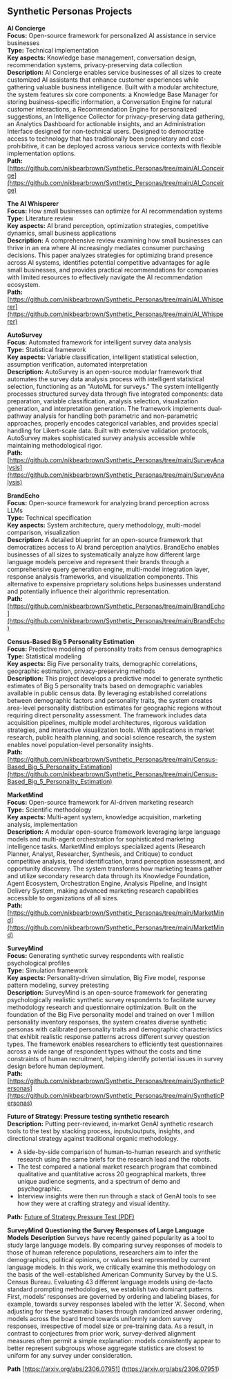## **Synthetic Personas Projects**

**AI Concierge**  
**Focus:** Open-source framework for personalized AI assistance in service businesses  
**Type:** Technical implementation  
**Key aspects:** Knowledge base management, conversation design, recommendation systems, privacy-preserving data collection  
**Description:** AI Concierge enables service businesses of all sizes to create customized AI assistants that enhance customer experiences while gathering valuable business intelligence. Built with a modular architecture, the system features six core components: a Knowledge Base Manager for storing business-specific information, a Conversation Engine for natural customer interactions, a Recommendation Engine for personalized suggestions, an Intelligence Collector for privacy-preserving data gathering, an Analytics Dashboard for actionable insights, and an Administration Interface designed for non-technical users. Designed to democratize access to technology that has traditionally been proprietary and cost-prohibitive, it can be deployed across various service contexts with flexible implementation options.  
**Path:** [https://github.com/nikbearbrown/Synthetic_Personas/tree/main/AI_Conceirge](https://github.com/nikbearbrown/Synthetic_Personas/tree/main/AI_Conceirge)   

**The AI Whisperer**  
**Focus:** How small businesses can optimize for AI recommendation systems  
**Type:** Literature review  
**Key aspects:** AI brand perception, optimization strategies, competitive dynamics, small business applications  
**Description:** A comprehensive review examining how small businesses can thrive in an era where AI increasingly mediates consumer purchasing decisions. This paper analyzes strategies for optimizing brand presence across AI systems, identifies potential competitive advantages for agile small businesses, and provides practical recommendations for companies with limited resources to effectively navigate the AI recommendation ecosystem.  
**Path:** [https://github.com/nikbearbrown/Synthetic_Personas/tree/main/AI_Whisperer](https://github.com/nikbearbrown/Synthetic_Personas/tree/main/AI_Whisperer)    

**AutoSurvey**  
**Focus:** Automated framework for intelligent survey data analysis  
**Type:** Statistical framework  
**Key aspects:** Variable classification, intelligent statistical selection, assumption verification, automated interpretation  
**Description:** AutoSurvey is an open-source modular framework that automates the survey data analysis process with intelligent statistical selection, functioning as an "AutoML for surveys." The system intelligently processes structured survey data through five integrated components: data preparation, variable classification, analysis selection, visualization generation, and interpretation generation. The framework implements dual-pathway analysis for handling both parametric and non-parametric approaches, properly encodes categorical variables, and provides special handling for Likert-scale data. Built with extensive validation protocols, AutoSurvey makes sophisticated survey analysis accessible while maintaining methodological rigor.  
**Path:** [https://github.com/nikbearbrown/Synthetic_Personas/tree/main/SurveyAnalysis](https://github.com/nikbearbrown/Synthetic_Personas/tree/main/SurveyAnalysis)   

**BrandEcho**  
**Focus:** Open-source framework for analyzing brand perception across LLMs  
**Type:** Technical specification  
**Key aspects:** System architecture, query methodology, multi-model comparison, visualization  
**Description:** A detailed blueprint for an open-source framework that democratizes access to AI brand perception analytics. BrandEcho enables businesses of all sizes to systematically analyze how different large language models perceive and represent their brands through a comprehensive query generation engine, multi-model integration layer, response analysis frameworks, and visualization components. This alternative to expensive proprietary solutions helps businesses understand and potentially influence their algorithmic representation.  
**Path:** [https://github.com/nikbearbrown/Synthetic_Personas/tree/main/BrandEcho](https://github.com/nikbearbrown/Synthetic_Personas/tree/main/BrandEcho)   

**Census-Based Big 5 Personality Estimation**  
**Focus:** Predictive modeling of personality traits from census demographics  
**Type:** Statistical modeling  
**Key aspects:** Big Five personality traits, demographic correlations, geographic estimation, privacy-preserving methods  
**Description:** This project develops a predictive model to generate synthetic estimates of Big 5 personality traits based on demographic variables available in public census data. By leveraging established correlations between demographic factors and personality traits, the system creates area-level personality distribution estimates for geographic regions without requiring direct personality assessment. The framework includes data acquisition pipelines, multiple model architectures, rigorous validation strategies, and interactive visualization tools. With applications in market research, public health planning, and social science research, the system enables novel population-level personality insights.  
**Path:** [https://github.com/nikbearbrown/Synthetic_Personas/tree/main/Census-Based_Big_5_Personality_Estimation](https://github.com/nikbearbrown/Synthetic_Personas/tree/main/Census-Based_Big_5_Personality_Estimation)   

**MarketMind**  
**Focus:** Open-source framework for AI-driven marketing research  
**Type:** Scientific methodology  
**Key aspects:** Multi-agent system, knowledge acquisition, marketing analysis, implementation  
**Description:** A modular open-source framework leveraging large language models and multi-agent orchestration for sophisticated marketing intelligence tasks. MarketMind employs specialized agents (Research Planner, Analyst, Researcher, Synthesis, and Critique) to conduct competitive analysis, trend identification, brand perception assessment, and opportunity discovery. The system transforms how marketing teams gather and utilize secondary research data through its Knowledge Foundation, Agent Ecosystem, Orchestration Engine, Analysis Pipeline, and Insight Delivery System, making advanced marketing research capabilities accessible to organizations of all sizes.  
**Path:** [https://github.com/nikbearbrown/Synthetic_Personas/tree/main/MarketMind](https://github.com/nikbearbrown/Synthetic_Personas/tree/main/MarketMind)   

**SurveyMind**  
**Focus:** Generating synthetic survey respondents with realistic psychological profiles  
**Type:** Simulation framework  
**Key aspects:** Personality-driven simulation, Big Five model, response pattern modeling, survey pretesting  
**Description:** SurveyMind is an open-source framework for generating psychologically realistic synthetic survey respondents to facilitate survey methodology research and questionnaire optimization. Built on the foundation of the Big Five personality model and trained on over 1 million personality inventory responses, the system creates diverse synthetic personas with calibrated personality traits and demographic characteristics that exhibit realistic response patterns across different survey question types. The framework enables researchers to efficiently test questionnaires across a wide range of respondent types without the costs and time constraints of human recruitment, helping identify potential issues in survey design before human deployment.  
**Path:** [https://github.com/nikbearbrown/Synthetic_Personas/tree/main/SyntheticPersonas](https://github.com/nikbearbrown/Synthetic_Personas/tree/main/SyntheticPersonas)   

**Future of Strategy: Pressure testing synthetic research**  
**Description:** Putting peer-reviewed, in-market GenAI synthetic research tools to the test by stacking process, inputs/outputs, insights, and directional strategy against traditional organic methodology.

- A side-by-side comparison of human-to-human research and synthetic research using the same briefs for the research lead and the robots.  
- The test compared a national market research program that combined qualitative and quantitative across 20 geographical markets, three unique audience segments, and a spectrum of demo and psychographic.  
- Interview insights were then run through a stack of GenAI tools to see how they were at crafting strategy and visual identity.  

**Path:** [Future of Strategy Pressure Test (PDF)](https://github.com/nikbearbrown/Synthetic_Personas/blob/main/PDFs/158134_Future_of_Strategy_Pressure_test.pdf)

**SurveyMind**
**Questioning the Survey Responses of Large Language Models**
**Description** Surveys have recently gained popularity as a tool to study large language models. By comparing survey responses of models to those of human reference populations, researchers aim to infer the demographics, political opinions, or values best represented by current language models. In this work, we critically examine this methodology on the basis of the well-established American Community Survey by the U.S. Census Bureau. Evaluating 43 different language models using de-facto standard prompting methodologies, we establish two dominant patterns. First, models’ responses are governed by ordering and labeling biases, for example, towards survey responses labeled with the letter ‘A’. Second, when adjusting for these systematic biases through randomized answer ordering, models across the board trend towards uniformly random survey responses, irrespective of model size or pre-training data. As a result, in contrast to conjectures from prior work, survey-derived alignment measures often permit a simple explanation: models consistently appear to better represent subgroups whose aggregate statistics are closest to uniform for any survey under consideration.


**Path** [https://arxiv.org/abs/2306.07951]
(https://arxiv.org/abs/2306.07951)


